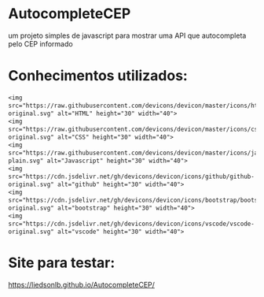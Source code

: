 # AutocompleteCEP
um projeto simples de javascript para mostrar uma API que autocompleta pelo CEP informado

# Conhecimentos utilizados:
    <img src="https://raw.githubusercontent.com/devicons/devicon/master/icons/html5/html5-original.svg" alt="HTML" height="30" width="40">
    <img src="https://raw.githubusercontent.com/devicons/devicon/master/icons/css3/css3-original.svg" alt="CSS" height="30" width="40">
    <img src="https://raw.githubusercontent.com/devicons/devicon/master/icons/javascript/javascript-plain.svg" alt="Javascript" height="30" width="40">
    <img src="https://cdn.jsdelivr.net/gh/devicons/devicon/icons/github/github-original.svg" alt="github" height="30" width="40">
    <img src="https://cdn.jsdelivr.net/gh/devicons/devicon/icons/bootstrap/bootstrap-original.svg" alt="bootstrap" height="30" width="40">
    <img src="https://cdn.jsdelivr.net/gh/devicons/devicon/icons/vscode/vscode-original.svg" alt="vscode" height="30" width="40">

# Site para testar:
https://liedsonlb.github.io/AutocompleteCEP/
